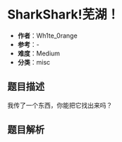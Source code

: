 # SharkShark!芜湖！

- **作者**：Wh1te_0range
- **参考**：-
- **难度**：Medium
- **分类**：misc

## 题目描述

我传了一个东西，你能把它找出来吗？

## 题目解析
